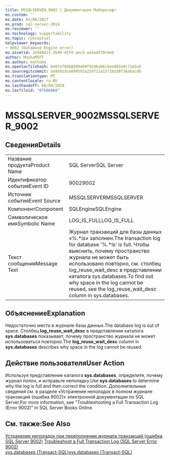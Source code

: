 ```yaml
---
title: MSSQLSERVER_9002 | Документация Майкрософт
ms.custom: ''
ms.date: 03/06/2017
ms.prod: sql-server-2014
ms.reviewer: ''
ms.technology: supportability
ms.topic: conceptual
helpviewer_keywords:
- 9002 (Database Engine error)
ms.assetid: 2e50841f-2b99-45f4-aec5-aa4add70cbeb
author: MashaMSFT
ms.author: mathoma
ms.openlocfilehash: b40fe70db8849d09f9296a06cbeed65a9c71e5a5
ms.sourcegitcommit: ad4d92dce894592a259721a1571b1d8736abacdb
ms.translationtype: MT
ms.contentlocale: ru-RU
ms.lasthandoff: 08/04/2020
ms.locfileid: "87666068"
---
```

# <a name="mssqlserver_9002"></a><span data-ttu-id="ded16-102">MSSQLSERVER_9002</span><span class="sxs-lookup"><span data-stu-id="ded16-102">MSSQLSERVER_9002</span></span>
    
## <a name="details"></a><span data-ttu-id="ded16-103">Сведения</span><span class="sxs-lookup"><span data-stu-id="ded16-103">Details</span></span>  
  
|||  
|-|-|  
|<span data-ttu-id="ded16-104">Название продукта</span><span class="sxs-lookup"><span data-stu-id="ded16-104">Product Name</span></span>|<span data-ttu-id="ded16-105">SQL Server</span><span class="sxs-lookup"><span data-stu-id="ded16-105">SQL Server</span></span>|  
|<span data-ttu-id="ded16-106">Идентификатор события</span><span class="sxs-lookup"><span data-stu-id="ded16-106">Event ID</span></span>|<span data-ttu-id="ded16-107">9002</span><span class="sxs-lookup"><span data-stu-id="ded16-107">9002</span></span>|  
|<span data-ttu-id="ded16-108">Источник события</span><span class="sxs-lookup"><span data-stu-id="ded16-108">Event Source</span></span>|<span data-ttu-id="ded16-109">MSSQLSERVER</span><span class="sxs-lookup"><span data-stu-id="ded16-109">MSSQLSERVER</span></span>|  
|<span data-ttu-id="ded16-110">Компонент</span><span class="sxs-lookup"><span data-stu-id="ded16-110">Component</span></span>|<span data-ttu-id="ded16-111">SQLEngine</span><span class="sxs-lookup"><span data-stu-id="ded16-111">SQLEngine</span></span>|  
|<span data-ttu-id="ded16-112">Символическое имя</span><span class="sxs-lookup"><span data-stu-id="ded16-112">Symbolic Name</span></span>|<span data-ttu-id="ded16-113">LOG_IS_FULL</span><span class="sxs-lookup"><span data-stu-id="ded16-113">LOG_IS_FULL</span></span>|  
|<span data-ttu-id="ded16-114">Текст сообщения</span><span class="sxs-lookup"><span data-stu-id="ded16-114">Message Text</span></span>|<span data-ttu-id="ded16-115">Журнал транзакций для базы данных «%.\*ls» заполнен.</span><span class="sxs-lookup"><span data-stu-id="ded16-115">The transaction log for database '%.\*ls' is full.</span></span> <span data-ttu-id="ded16-116">Чтобы выяснить, почему пространство журнала не может быть использовано повторно, см. столбец log_reuse_wait_desc в представлении каталога sys.databases.</span><span class="sxs-lookup"><span data-stu-id="ded16-116">To find out why space in the log cannot be reused, see the log_reuse_wait_desc column in sys.databases.</span></span>|  
  
## <a name="explanation"></a><span data-ttu-id="ded16-117">Объяснение</span><span class="sxs-lookup"><span data-stu-id="ded16-117">Explanation</span></span>  
 <span data-ttu-id="ded16-118">Недостаточно места в журнале базы данных.</span><span class="sxs-lookup"><span data-stu-id="ded16-118">The database log is out of space.</span></span> <span data-ttu-id="ded16-119">Столбец **log_reuse_wait_desc** в представлении каталога **sys.databases** показывает, почему пространство журнала не может использоваться повторно.</span><span class="sxs-lookup"><span data-stu-id="ded16-119">The **log_reuse_wait_desc** column in **sys.databases** describes why space in the log cannot be reused.</span></span>  
  
## <a name="user-action"></a><span data-ttu-id="ded16-120">Действие пользователя</span><span class="sxs-lookup"><span data-stu-id="ded16-120">User Action</span></span>  
 <span data-ttu-id="ded16-121">Используя представление каталога **sys.databases**, определите, почему журнал полон, и исправьте неполадку.</span><span class="sxs-lookup"><span data-stu-id="ded16-121">Use **sys.databases** to determine why the log is full and then correct the condition.</span></span> <span data-ttu-id="ded16-122">Дополнительные сведения см. в разделе «Устранение неполадок в полном журнале транзакций (ошибка 9002)» электронной документации по SQL Server.</span><span class="sxs-lookup"><span data-stu-id="ded16-122">For more information, see "Troubleshooting a Full Transaction Log (Error 9002)" in SQL Server Books Online.</span></span>  
  
## <a name="see-also"></a><span data-ttu-id="ded16-123">См. также:</span><span class="sxs-lookup"><span data-stu-id="ded16-123">See Also</span></span>  
 <span data-ttu-id="ded16-124">[Устранение неполадок при переполнении журнала транзакций (ошибка SQL Server 9002)](../logs/troubleshoot-a-full-transaction-log-sql-server-error-9002.md) </span><span class="sxs-lookup"><span data-stu-id="ded16-124">[Troubleshoot a Full Transaction Log &#40;SQL Server Error 9002&#41;](../logs/troubleshoot-a-full-transaction-log-sql-server-error-9002.md) </span></span>  
 [<span data-ttu-id="ded16-125">sys.databases (Transact-SQL)</span><span class="sxs-lookup"><span data-stu-id="ded16-125">sys.databases &#40;Transact-SQL&#41;</span></span>](/sql/relational-databases/system-catalog-views/sys-databases-transact-sql)  
  
  
